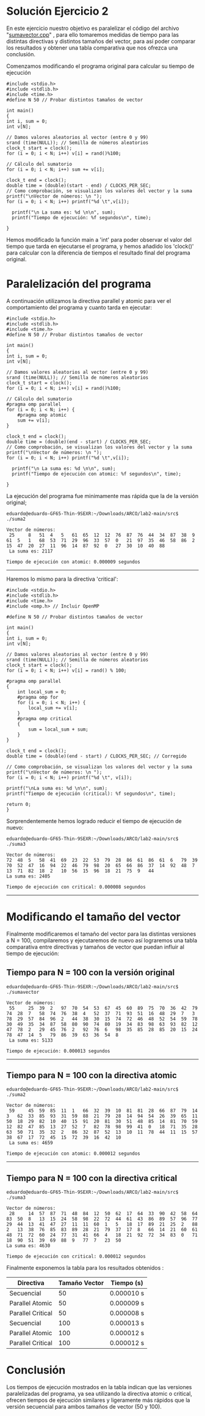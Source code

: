 # Solución Ejercicio 2
En este ejercicio nuestro objetivo es paralelizar el código del archivo "[sumavector.cpp](/src/sumavector.cpp)" , para ello tomaremos medidas
de tiempo para las distintas directivas y distintos tamaños del vector, para así poder comparar los resultados y obtener
una tabla comparativa que nos ofrezca una conclusión.

Comenzamos modificando el programa original para calcular su tiempo de ejecución 

    #include <stdio.h> 
    #include <stdlib.h> 
    #include <time.h> 
    #define N 50 // Probar distintos tamaños de vector 

    int main() 
    { 
    int i, sum = 0; 
    int v[N];    

    // Damos valores aleatorios al vector (entre 0 y 99)
    srand (time(NULL)); // Semilla de números aleatorios
    clock_t start = clock();
    for (i = 0; i < N; i++) v[i] = rand()%100; 

    // Cálculo del sumatorio 
    for (i = 0; i < N; i++) sum += v[i];           

    clock_t end = clock();
    double time = (double)(start - end) / CLOCKS_PER_SEC;
    // Como comprobación, se visualizan los valores del vector y la suma 
    printf("\nVector de números: \n "); 
    for (i = 0; i < N; i++) printf("%d \t",v[i]);
    
	  printf("\n La suma es: %d \n\n", sum);
	  printf("Tiempo de ejecución: %f segundos\n", time);
	 
    }

Hemos modificado la función main a 'int' para poder observar el valor del tiempo que tarda en ejecutarse el programa,
y hemos añadido los 'clock()' para calcular con la diferencia de tiempos el resultado final del programa original.

# Paralelización del programa
A continuación utilizamos la directiva parallel y atomic para ver el comportamiento del programa y cuanto tarda en ejecutar:

    #include <stdio.h> 
    #include <stdlib.h> 
    #include <time.h> 
    #define N 50 // Probar distintos tamaños de vector 

    int main() 
    { 
    int i, sum = 0; 
    int v[N];    

    // Damos valores aleatorios al vector (entre 0 y 99)
    srand (time(NULL)); // Semilla de números aleatorios
    clock_t start = clock();
    for (i = 0; i < N; i++) v[i] = rand()%100; 

    // Cálculo del sumatorio
    #pragma omp parallel
    for (i = 0; i < N; i++) {
    	#pragma omp atomic
    	sum += v[i];
    }    

    clock_t end = clock();
    double time = (double)(end - start) / CLOCKS_PER_SEC;
    // Como comprobación, se visualizan los valores del vector y la suma 
    printf("\nVector de números: \n "); 
    for (i = 0; i < N; i++) printf("%d \t",v[i]);
    
	  printf("\n La suma es: %d \n\n", sum);
	  printf("Tiempo de ejecución con atomic: %f segundos\n", time);
	 
    }

La ejecución del programa fue minimamente mas rápida que la de la versión original;

	eduardo@eduardo-GF65-Thin-9SEXR:~/Downloads/ARCO/lab2-main/src$ ./suma2

	Vector de números: 
	 25 	8 	51 	4 	5 	61 	65 	12 	12 	76 	87 	76 	44 	34 	87 	38 	9 	61 	5 	1 	68 	53 	71 	29 	96 	33 	57 	0 	21 	97 	35 	46 	58 	86 	2 	15 	47 	20 	27 	11 	96 	14 	87 	92 	0 	27 	30 	10 	40 	88 	
	 La suma es: 2117 

	Tiempo de ejecución con atomic: 0.000009 segundos

---------------------------------------------------------------------------------------------------------------------------------

Haremos lo mismo para la directiva 'critical':

    #include <stdio.h> 
    #include <stdlib.h> 
    #include <time.h> 
    #include <omp.h> // Incluir OpenMP

    #define N 50 // Probar distintos tamaños de vector 

    int main() 
    { 
    int i, sum = 0; 
    int v[N];    

    // Damos valores aleatorios al vector (entre 0 y 99)
    srand (time(NULL)); // Semilla de números aleatorios
    clock_t start = clock();
    for (i = 0; i < N; i++) v[i] = rand() % 100; 

    #pragma omp parallel
    {
        int local_sum = 0;
        #pragma omp for
        for (i = 0; i < N; i++) {
            local_sum += v[i];
        }
        #pragma omp critical
        {
            sum = local_sum + sum;
        }
    }

    clock_t end = clock();
    double time = (double)(end - start) / CLOCKS_PER_SEC; // Corregido

    // Como comprobación, se visualizan los valores del vector y la suma 
    printf("\nVector de números: \n "); 
    for (i = 0; i < N; i++) printf("%d \t", v[i]);
    
    printf("\nLa suma es: %d \n\n", sum);
    printf("Tiempo de ejecución (critical): %f segundos\n", time);
     
    return 0; 
    }

Sorprendentemente hemos logrado reducir el tiempo de ejecución de nuevo:

	eduardo@eduardo-GF65-Thin-9SEXR:~/Downloads/ARCO/lab2-main/src$ ./suma3

	Vector de números: 
 	72 	48 	5 	58 	41 	69 	23 	22 	53 	79 	28 	86 	61 	86 	61 	6 	79 	39 	70 	52 	47 	16 	94 	22 	46 	79 	98 	20 	65 	66 	86 	37 	14 	92 	48 	7 	13 	71 	82 	18 	2 	10 	56 	15 	96 	18 	21 	75 	9 	44 	
	La suma es: 2405 

	Tiempo de ejecución con critical: 0.000008 segundos

---------------------------------------------------------------------------------------------------------------------------------

# Modificando el tamaño del vector
Finalmente modificaremos el tamaño del vector para las distintas versiones a N = 100, compilaremos y ejecutaremos de nuevo
así lograremos una tabla comparativa entre directivas y tamaños de vector que puedan influir al tiempo de ejecución:

Tiempo para N = 100 con la versión original
----------------------------------------------
	eduardo@eduardo-GF65-Thin-9SEXR:~/Downloads/ARCO/lab2-main/src$ ./sumavector

	Vector de números: 
	 55 	25 	39 	2 	97 	70 	54 	53 	67 	45 	60 	89 	75 	70 	36 	42 	79 	74 	28 	7 	58 	74 	76 	38 	4 	52 	37 	71 	93 	51 	16 	48 	29 	7 	3 	78 	29 	57 	84 	96 	2 	44 	38 	30 	15 	74 	72 	46 	48 	52 	54 	59 	78 	30 	49 	35 	34 	87 	58 	80 	90 	74 	80 	19 	34 	83 	98 	63 	93 	82 	12 	47 	78 	2 	29 	45 	76 	2 	92 	76 	6 	98 	35 	85 	28 	85 	20 	15 	24 	78 	47 	14 	5 	79 	86 	39 	63 	36 	54 	8 	
	 La suma es: 5133 

	Tiempo de ejecución: 0.000013 segundos

---------------------------------------------------------------------------------------------------------------------------------

Tiempo para N = 100 con la directiva atomic
----------------------------------------------
	eduardo@eduardo-GF65-Thin-9SEXR:~/Downloads/ARCO/lab2-main/src$ ./suma2

	Vector de números: 
	 59 	45 	59 	85 	11 	1 	66 	32 	39 	10 	81 	81 	28 	66 	87 	79 	14 	3 	62 	33 	85 	93 	31 	59 	88 	21 	79 	28 	14 	94 	54 	26 	39 	65 	11 	50 	18 	29 	82 	10 	40 	15 	91 	20 	81 	30 	51 	48 	85 	14 	81 	70 	59 	12 	82 	47 	85 	13 	27 	52 	7 	82 	78 	98 	99 	41 	0 	18 	71 	35 	28 	63 	50 	71 	35 	32 	2 	86 	32 	87 	52 	13 	10 	11 	78 	44 	11 	15 	57 	38 	67 	17 	72 	45 	15 	72 	39 	16 	42 	10 	
	 La suma es: 4659 

	Tiempo de ejecución con atomic: 0.000012 segundos

---------------------------------------------------------------------------------------------------------------------------------

Tiempo para N = 100 con la directiva critical
----------------------------------------------
	eduardo@eduardo-GF65-Thin-9SEXR:~/Downloads/ARCO/lab2-main/src$ ./suma3

	Vector de números: 
	 28 	14 	57 	87 	71 	48 	84 	12 	50 	62 	17 	64 	33 	90 	42 	58 	64 	83 	50 	8 	13 	15 	24 	58 	98 	22 	72 	44 	61 	43 	86 	89 	57 	96 	77 	29 	44 	13 	41 	47 	27 	11 	11 	60 	1 	5 	18 	17 	89 	21 	25 	2 	88 	2 	13 	38 	76 	85 	83 	89 	28 	21 	79 	37 	17 	8 	66 	14 	21 	60 	61 	48 	71 	72 	60 	24 	77 	31 	41 	66 	4 	18 	21 	92 	72 	34 	83 	0 	71 	18 	90 	51 	39 	69 	88 	9 	77 	7 	23 	50 	
	La suma es: 4630 

	Tiempo de ejecución con critical: 0.000012 segundos

Finalmente exponemos la tabla para los resultados obtenidos :

|     Directiva             |  Tamaño Vector | Tiempo (s) |
| ------------------------  | -------------  | ---------- |
|  Secuencial               |      50        | 0.000010 s |
| Parallel Atomic           |      50        | 0.000009 s |
| Parallel Critical         |      50        | 0.000008 s |
| Secuencial                |      100       | 0.000013 s |
| Parallel Atomic           |      100       | 0.000012 s |
| Parallel Critical         |      100       | 0.000012 s |


# Conclusión
Los tiempos de ejecución mostrados en la tabla indican que las versiones paralelizadas del programa, 
ya sea utilizando la directiva atomic o critical, ofrecen tiempos de ejecución similares y ligeramente 
más rápidos que la versión secuencial para ambos tamaños de vector (50 y 100).





